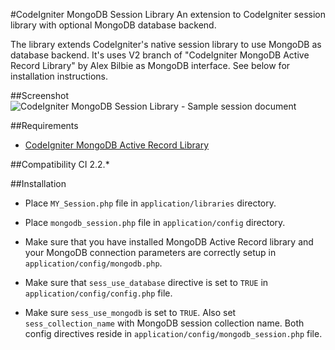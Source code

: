 #CodeIgniter MongoDB Session Library
An extension to CodeIgniter session library with optional MongoDB database backend.

The library extends CodeIgniter's native session
library to use MongoDB as database backend. It's uses V2 branch
of "CodeIgniter MongoDB Active Record Library" by Alex Bilbie as
MongoDB interface. See below for installation instructions.

##Screenshot
![CodeIgniter MongoDB Session Library - Sample session document](https://hostr.co/file/970/hDBmU0TwPWRZ/ci-mongodb-session.png)

##Requirements
* [CodeIgniter MongoDB Active Record Library](https://github.com/alexbilbie/codeigniter-mongodb-library/tree/v2)

##Compatibility 
CI 2.2.*

##Installation
* Place `MY_Session.php` file in `application/libraries` directory.

* Place `mongodb_session.php` file in `application/config` directory.

* Make sure that you have installed MongoDB Active Record library and your MongoDB
  connection parameters are correctly setup in `application/config/mongodb.php`.

* Make sure that `sess_use_database` directive is set to `TRUE` in
  `application/config/config.php` file.

* Make sure `sess_use_mongodb` is set to `TRUE`. Also set `sess_collection_name` with
  MongoDB session collection name. Both config directives reside in
  `application/config/mongodb_session.php` file.

